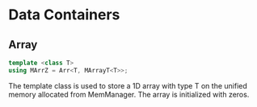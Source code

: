 # Data Containers

## Array

```cpp
template <class T>
using MArrZ = Arr<T, MArrayT<T>>;
```

The template class is used to store a 1D array with type T on the unified memory allocated from MemManager. The array is initialized with zeros.
